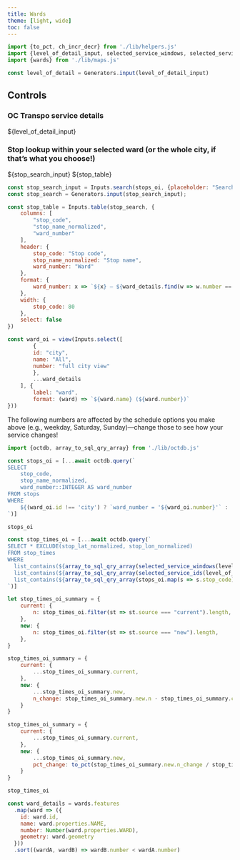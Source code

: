 ```yaml
---
title: Wards
theme: [light, wide]
toc: false
---
```


```js
import {to_pct, ch_incr_decr} from './lib/helpers.js'
import {level_of_detail_input, selected_service_windows, selected_service_ids} from './lib/controls.js'
import {wards} from './lib/maps.js'

const level_of_detail = Generators.input(level_of_detail_input)
```

<div class="grid grid-cols-2" style="grid-auto-rows: auto;">
	<h2 class="grid-colspan-2">Controls</h2>
	<div class="card">
		<h3>OC Transpo service details</h3>
		${level_of_detail_input}
	</div>
    <div class="card">
        <h3>Stop lookup within your selected ward (or the whole city, if that’s what you choose!)</h3>
        ${stop_search_input}
        ${stop_table}
    </div>
</div>

```js
const stop_search_input = Inputs.search(stops_oi, {placeholder: "Search stops"})
const stop_search = Generators.input(stop_search_input);
```

```js
const stop_table = Inputs.table(stop_search, {
    columns: [
        "stop_code",
        "stop_name_normalized",
        "ward_number"
    ],
    header: {
        stop_code: "Stop code",
        stop_name_normalized: "Stop name",
        ward_number: "Ward"
    },
    format: {
        ward_number: x => `${x} – ${ward_details.find(w => w.number == x).name}`
    },
    width: {
        stop_code: 80
    },
    select: false
})
```

```js
const ward_oi = view(Inputs.select([
        {
        id: "city",
        name: "All",
        number: "full city view"
        },
        ...ward_details
    ], {
        label: "ward",
        format: (ward) => `${ward.name} (${ward.number})`
}))
```

<div class="grid grid-cols-2" style="grid-auto-rows: auto;">
    <div class="tip">The following numbers are affected by the schedule options you make above (e.g., weekday, Saturday, Sunday)—change those to see how your service changes!</div>
</div>

<!-- ## Data / loading -->

<!-- ### Database -->

```js
import {octdb, array_to_sql_qry_array} from './lib/octdb.js'
```

```js
const stops_oi = [...await octdb.query(`
SELECT 
    stop_code,
    stop_name_normalized,
    ward_number::INTEGER AS ward_number
FROM stops
WHERE
    ${(ward_oi.id !== 'city') ? `ward_number = '${ward_oi.number}'` : 'TRUE'}
`)]
```

```js
stops_oi
```

```js
const stop_times_oi = [...await octdb.query(`
SELECT * EXCLUDE(stop_lat_normalized, stop_lon_normalized)
FROM stop_times
WHERE
  list_contains(${array_to_sql_qry_array(selected_service_windows(level_of_detail))}, service_window) AND
  list_contains(${array_to_sql_qry_array(selected_service_ids(level_of_detail))}, service_id) AND
  list_contains(${array_to_sql_qry_array(stops_oi.map(s => s.stop_code))}, stop_code)
`)]

let stop_times_oi_summary = {
    current: {
		n: stop_times_oi.filter(st => st.source === "current").length,
	},
	new: {
		n: stop_times_oi.filter(st => st.source === "new").length,
	},
}

stop_times_oi_summary = {
    current: {
		...stop_times_oi_summary.current,
	},
	new: {
		...stop_times_oi_summary.new,
		n_change: stop_times_oi_summary.new.n - stop_times_oi_summary.current.n,
	}
}

stop_times_oi_summary = {
    current: {
		...stop_times_oi_summary.current,
	},
	new: {
		...stop_times_oi_summary.new,
        pct_change: to_pct(stop_times_oi_summary.new.n_change / stop_times_oi_summary.current.n)
	}
}
```

```js
stop_times_oi
```

<!-- ### Other -->

```js
const ward_details = wards.features
  .map(ward => ({
    id: ward.id,
    name: ward.properties.NAME,
    number: Number(ward.properties.WARD),
    geometry: ward.geometry
  }))
  .sort((wardA, wardB) => wardB.number < wardA.number)
```
